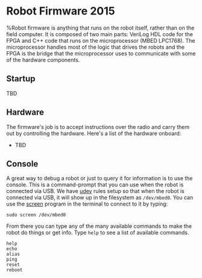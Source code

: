 
# Robot Firmware 2015

%Robot firmware is anything that runs on the robot itself, rather than on the field computer.  It is composed of two main parts: VeriLog HDL code for the FPGA and C++ code that runs on the microprocessor (MBED LPC1768).  The microprocessor handles most of the logic that drives the robots and the FPGA is the bridge that the microprocessor uses to communicate with some of the hardware components.


## Startup

TBD


## Hardware

The firmware's job is to accept instructions over the radio and carry them out by controlling the hardware.  Here's a list of the hardware onboard:

* TBD


## Console

A great way to debug a robot or just to query it for information is to use the console.  This is a command-prompt that you can use when the robot is connected via USB.  We have [udev](http://en.wikipedia.org/wiki/Udev) rules setup so that when the robot is connected via USB, it will show up in the filesystem as `/dev/mbed0`.  You can use the [screen](http://en.wikipedia.org/wiki/GNU_Screen) program in the terminal to connect to it by typing:

~~~~{.sh}
sudo screen /dev/mbed0
~~~~

From there you can type any of the many available commands to make the robot do things or get info.  Type `help` to see a list of available commands.

~~~
help
echo
alias
ping
reset
reboot
~~~
